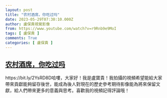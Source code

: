 ```yaml
---
layout: post
title: "农村酒席，你吃过吗"
date: 2023-05-29T07:30:10.000Z
author: 盧保貴視覺影像
from: https://www.youtube.com/watch?v=r9Rnb9e9MoI
tags: [ 盧保貴 ]
comments: True
categories: [ 盧保貴 ]
---
```

<!--1685345410000-->
[农村酒席，你吃过吗](https://www.youtube.com/watch?v=r9Rnb9e9MoI)
------

<div>
https://bit.ly/2YsRD8D哈嘍，大家好！我是盧寶貴！我拍攝的視頻希望能給大家帶來貢獻能夠留存後世，能成為後人對現在的歷史參考期待影像能為將來保留文獻，給人們帶來更多的意義與思考。喜歡我的視頻記得評論哦！
</div>

